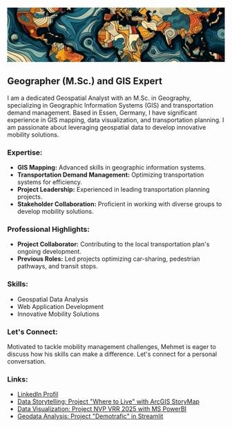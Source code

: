 ![](assets/img/1707917524986.jpeg)
## Geographer (M.Sc.) and GIS Expert

I am a dedicated Geospatial Analyst with an M.Sc. in Geography, specializing in Geographic Information Systems (GIS) and transportation demand management. Based in Essen, Germany, I have significant experience in GIS mapping, data visualization, and transportation planning. I am passionate about leveraging geospatial data to develop innovative mobility solutions.

### Expertise:
- **GIS Mapping:** Advanced skills in geographic information systems.
- **Transportation Demand Management:** Optimizing transportation systems for efficiency.
- **Project Leadership:** Experienced in leading transportation planning projects.
- **Stakeholder Collaboration:** Proficient in working with diverse groups to develop mobility solutions.

### Professional Highlights:
- **Project Collaborator:** Contributing to the local transportation plan's ongoing development.
- **Previous Roles:** Led projects optimizing car-sharing, pedestrian pathways, and transit stops.

### Skills:
- Geospatial Data Analysis
- Web Application Development
- Innovative Mobility Solutions

### Let's Connect:
Motivated to tackle mobility management challenges, Mehmet is eager to discuss how his skills can make a difference. Let's connect for a personal conversation.

### Links:
- [LinkedIn Profil](https://www.linkedin.com/in/mehmet-girtten-10095954)
- [Data Storytelling: Project "Where to Live" with ArcGIS StoryMap](https://storymaps.arcgis.com/stories/6989b5d477ba4e7e982a863644742c7a)
- [Data Visualization: Project NVP VRR 2025 with MS PowerBI](https://youtu.be/PdlpyIzBJA8?si=a_VSvKG2flzOOuf0)
- [Geodata Analysis: Project "Demotrafic" in Streamlit](https://sep24daprojectdemotrafic.streamlit.app/)
